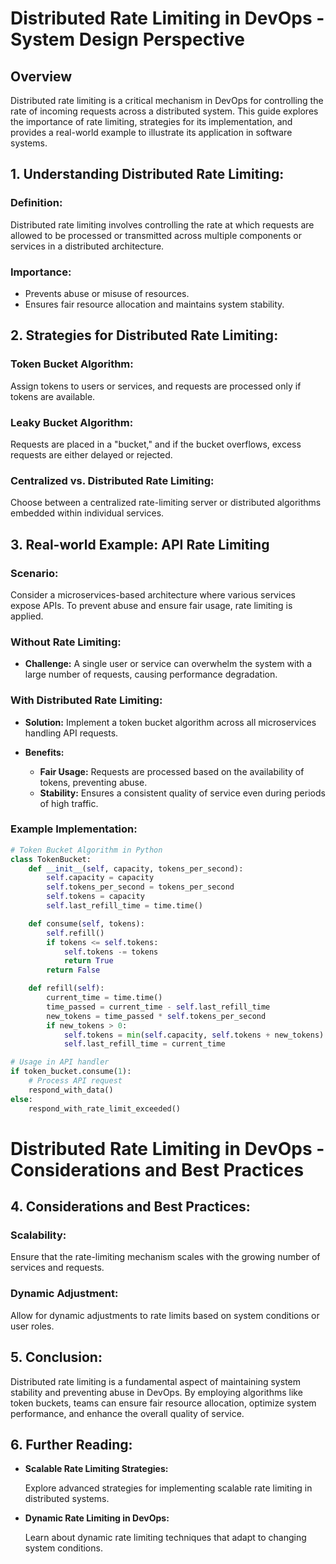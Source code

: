 # Distributed Rate Limiting in DevOps - System Design Perspective

## Overview

Distributed rate limiting is a critical mechanism in DevOps for controlling the rate of incoming requests across a distributed system. This guide explores the importance of rate limiting, strategies for its implementation, and provides a real-world example to illustrate its application in software systems.

## 1. Understanding Distributed Rate Limiting:

### Definition:

Distributed rate limiting involves controlling the rate at which requests are allowed to be processed or transmitted across multiple components or services in a distributed architecture.

### Importance:

- Prevents abuse or misuse of resources.
- Ensures fair resource allocation and maintains system stability.

## 2. Strategies for Distributed Rate Limiting:

### Token Bucket Algorithm:

Assign tokens to users or services, and requests are processed only if tokens are available.

### Leaky Bucket Algorithm:

Requests are placed in a "bucket," and if the bucket overflows, excess requests are either delayed or rejected.

### Centralized vs. Distributed Rate Limiting:

Choose between a centralized rate-limiting server or distributed algorithms embedded within individual services.

## 3. Real-world Example: API Rate Limiting

### Scenario:

Consider a microservices-based architecture where various services expose APIs. To prevent abuse and ensure fair usage, rate limiting is applied.

### Without Rate Limiting:

- **Challenge:** A single user or service can overwhelm the system with a large number of requests, causing performance degradation.

### With Distributed Rate Limiting:

- **Solution:** Implement a token bucket algorithm across all microservices handling API requests.
- **Benefits:**

  - **Fair Usage:** Requests are processed based on the availability of tokens, preventing abuse.
  - **Stability:** Ensures a consistent quality of service even during periods of high traffic.

### Example Implementation:

```python
# Token Bucket Algorithm in Python
class TokenBucket:
    def __init__(self, capacity, tokens_per_second):
        self.capacity = capacity
        self.tokens_per_second = tokens_per_second
        self.tokens = capacity
        self.last_refill_time = time.time()

    def consume(self, tokens):
        self.refill()
        if tokens <= self.tokens:
            self.tokens -= tokens
            return True
        return False

    def refill(self):
        current_time = time.time()
        time_passed = current_time - self.last_refill_time
        new_tokens = time_passed * self.tokens_per_second
        if new_tokens > 0:
            self.tokens = min(self.capacity, self.tokens + new_tokens)
            self.last_refill_time = current_time

# Usage in API handler
if token_bucket.consume(1):
    # Process API request
    respond_with_data()
else:
    respond_with_rate_limit_exceeded()
```


# Distributed Rate Limiting in DevOps - Considerations and Best Practices

## 4. Considerations and Best Practices:

### Scalability:

Ensure that the rate-limiting mechanism scales with the growing number of services and requests.

### Dynamic Adjustment:

Allow for dynamic adjustments to rate limits based on system conditions or user roles.

## 5. Conclusion:

Distributed rate limiting is a fundamental aspect of maintaining system stability and preventing abuse in DevOps. By employing algorithms like token buckets, teams can ensure fair resource allocation, optimize system performance, and enhance the overall quality of service.

## 6. Further Reading:

- **Scalable Rate Limiting Strategies:**

  Explore advanced strategies for implementing scalable rate limiting in distributed systems.
- **Dynamic Rate Limiting in DevOps:**

  Learn about dynamic rate limiting techniques that adapt to changing system conditions.
